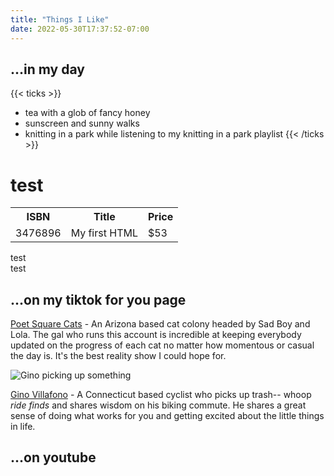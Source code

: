 ```yaml
---
title: "Things I Like"
date: 2022-05-30T17:37:52-07:00
---
```


## ...in my day
{{< ticks >}}
* tea with a glob of fancy honey
* sunscreen and sunny walks
* knitting in a park while listening to my knitting in a park playlist
{{< /ticks >}}

<h1>test</h1>
<table>
  <tr>
    <th>ISBN</th>
    <th>Title</th>
    <th>Price</th>
  </tr>
  <tr>
    <td>3476896</td>
    <td>My first HTML</td>
    <td>$53</td>
  </tr>
</table>


<div class="row">
  <div class="column">test</div>
  <div class="column">test</div>
</div>

## ...on my tiktok for you page
[Poet Square Cats](https://www.tiktok.com/@poetssquarecats) - An Arizona based cat colony headed by Sad Boy and Lola. The gal who runs this account is incredible at keeping everybody updated on the progress of each cat no matter how momentous or casual the day is. It's the best reality show I could hope for.

![Gino picking up something](https://p19-sign.tiktokcdn-us.com/tos-useast5-p-0068-tx/10a684ae78344283af239b2ee0a8728c_1652648204~tplv-dmt-logom:tos-useast5-p-0000-tx/5e5daadffc09475da2487bb1f212a76f.image?x-expires=1654041600&x-signature=8srDkyiBE0i3laReDWfAFF5evH4%3D)

[Gino Villafono](https://www.tiktok.com/t/ZTd7bXfRL/) - A Connecticut based cyclist who picks up trash-- whoop *ride finds* and shares wisdom on his biking commute. He shares a great sense of doing what works for you and getting excited about the little things in life.





## ...on youtube

